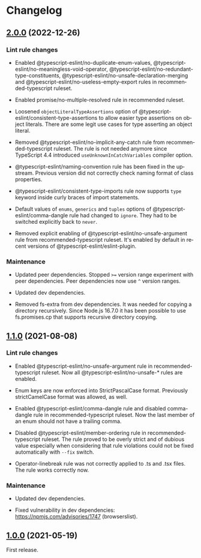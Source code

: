 <div lang="en-GB">

# Changelog

<!-- New entries inserted automatically after this line -->

## [2.0.0](https://github.com/response200/eslint-config/compare/v1.1.0...v2.0.0) (2022-12-26)

### Lint rule changes
- Enabled
  @typescript-eslint/no-duplicate-enum-values,
  @typescript-eslint/no-meaningless-void-operator,
  @typescript-eslint/no-redundant-type-constituents,
  @typescript-eslint/no-unsafe-declaration-merging and
  @typescript-eslint/no-useless-empty-export
  rules in recommended-typescript ruleset.

- Enabled promise/no-multiple-resolved rule in recommended ruleset.

- Loosened `objectLiteralTypeAssertions` option of
  @typescript-eslint/consistent-type-assertions to allow easier type assertions
  on object literals. There are some legit use cases for type asserting an object
  literal.

- Removed @typescript-eslint/no-implicit-any-catch rule from
  recommended-typescript ruleset. The rule is not needed anymore since
  TypeScript 4.4 introduced `useUnknownInCatchVariables` compiler option.

- @typescript-eslint/naming-convention rule has been fixed in the upstream.
  Previous version did not correctly check naming format of class properties.

- @typescript-eslint/consistent-type-imports rule now supports `type` keyword
  inside curly braces of import statements.

- Default values of `enums`, `generics` and `tuples` options of
  @typescript-eslint/comma-dangle rule had changed to `ignore`. They had to be
  switched explicitly back to `never`.

- Removed explicit enabling of @typescript-eslint/no-unsafe-argument rule from
  recommended-typescript ruleset. It's enabled by default in recent versions of
  @typescript-eslint/eslint-plugin.

### Maintenance
- Updated peer dependencies. Stopped `>=` version range experiment with peer
  dependencies. Peer dependencies now use `^` version ranges.

- Updated dev dependencies.

- Removed fs-extra from dev dependencies. It was needed for copying a directory
  recursively. Since Node.js 16.7.0 it has been possible to use fs.promises.cp
  that supports recursive directory copying.

## [1.1.0](https://github.com/response200/eslint-config/compare/v1.0.0...v1.1.0) (2021-08-08)

### Lint rule changes
- Enabled @typescript-eslint/no-unsafe-argument rule in recommended-typescript
  ruleset. Now all @typescript-eslint/no-unsafe-* rules are enabled.

- Enum keys are now enforced into StrictPascalCase format. Previously
  strictCamelCase format was allowed, as well.

- Enabled @typescript-eslint/comma-dangle rule and disabled comma-dangle rule in
  recommended-typescript ruleset. Now the last member of an enum should not have
  a trailing comma.

- Disabled @typescript-eslint/member-ordering rule in recommended-typescript
  ruleset. The rule proved to be overly strict and of dubious value especially
  when considering that rule violations could not be fixed automatically with
  `--fix` switch.

- Operator-linebreak rule was not correctly applied to .ts and .tsx files. The
  rule works correctly now.

### Maintenance
- Updated dev dependencies.

- Fixed vulnerability in dev dependencies: https://npmjs.com/advisories/1747 (browserslist).

## [1.0.0](https://github.com/response200/eslint-config/compare/v0.0.0...v1.0.0) (2021-05-19)

First release.

</div>

